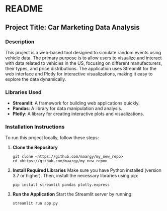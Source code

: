 # README

## Project Title: Car Marketing Data Analysis

### Description
This project is a web-based tool designed to simulate random events using vehicle data. The primary purpose is to allow users to visualize and interact with data related to vehicles in the US, focusing on different manufacturers, their types, and price distributions. The application uses Streamlit for the web interface and Plotly for interactive visualizations, making it easy to explore the data dynamically.

### Libraries Used
- **Streamlit**: A framework for building web applications quickly.
- **Pandas**: A library for data manipulation and analysis.
- **Plotly**: A library for creating interactive plots and visualizations.

### Installation Instructions
To run this project locally, follow these steps:

1. **Clone the Repository**
   ```
   git clone <https://github.com/maargy/my_new_repo>
   cd <https://github.com/maargy/my_new_repo>
   ```

2. **Install Required Libraries**
   Make sure you have Python installed (version 3.7 or higher). Then, install the necessary libraries using pip:
   ```
   pip install streamlit pandas plotly.express
   ```

4. **Run the Application**
   Start the Streamlit server by running:
   ```
   streamlit run app.py
   ```